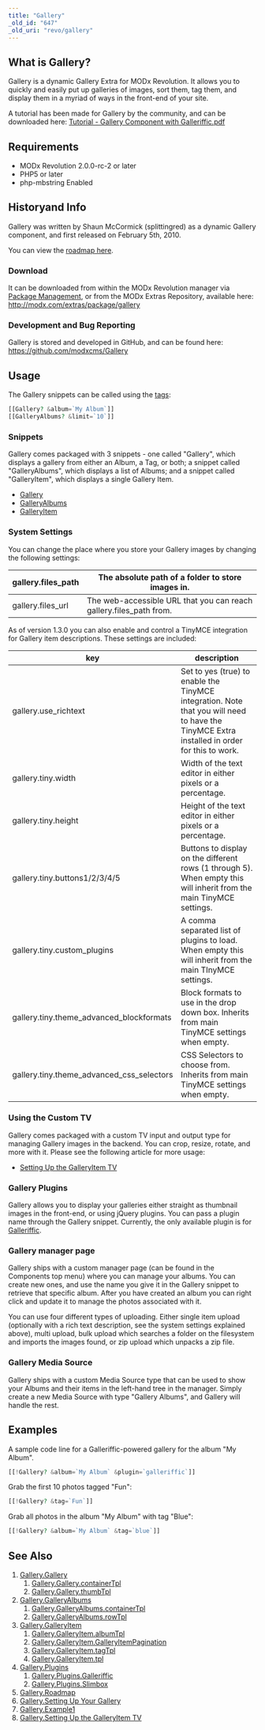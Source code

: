 ```yaml
---
title: "Gallery"
_old_id: "647"
_old_uri: "revo/gallery"
---
```


## What is Gallery?

 Gallery is a dynamic Gallery Extra for MODx Revolution. It allows you to quickly and easily put up galleries of images, sort them, tag them, and display them in a myriad of ways in the front-end of your site.

 A tutorial has been made for Gallery by the community, and can be downloaded here: [Tutorial - Gallery Component with Galleriffic.pdf](/download/attachments/13664292/Tutorial+-+Gallery+Component+with+Galleriffic.pdf?version=1&modificationDate=1288905236000)

## Requirements

- MODx Revolution 2.0.0-rc-2 or later
- PHP5 or later
- php-mbstring Enabled

## Historyand Info

 Gallery was written by Shaun McCormick (splittingred) as a dynamic Gallery component, and first released on February 5th, 2010.

 You can view the [roadmap here](extras/gallery/gallery.roadmap "Gallery.Roadmap").

### Download

 It can be downloaded from within the MODx Revolution manager via [Package Management](developing-in-modx/advanced-development/package-management "Package Management"), or from the MODx Extras Repository, available here: <http://modx.com/extras/package/gallery>

### Development and Bug Reporting

 Gallery is stored and developed in GitHub, and can be found here: <https://github.com/modxcms/Gallery>

## Usage

 The Gallery snippets can be called using the [tags](making-sites-with-modx/tag-syntax "Tag Syntax"):

 ``` php
[[Gallery? &album=`My Album`]]
[[GalleryAlbums? &limit=`10`]]
```

### Snippets

 Gallery comes packaged with 3 snippets - one called "Gallery", which displays a gallery from either an Album, a Tag, or both; a snippet called "GalleryAlbums", which displays a list of Albums; and a snippet called "GalleryItem", which displays a single Gallery Item.

- [Gallery](extras/gallery/gallery.gallery "Gallery.Gallery")
- [GalleryAlbums](extras/gallery/gallery.galleryalbums "Gallery.GalleryAlbums")
- [GalleryItem](extras/gallery/gallery.galleryitem "Gallery.GalleryItem")

### System Settings

 You can change the place where you store your Gallery images by changing the following settings:

 | gallery.files\_path | The absolute path of a folder to store images in.                   |
 | ------------------- | ------------------------------------------------------------------- |
 | gallery.files\_url  | The web-accessible URL that you can reach gallery.files\_path from. |

 As of version 1.3.0 you can also enable and control a TinyMCE integration for Gallery item descriptions. These settings are included:

 | key                                          | description                                                                                                                                 |
 | -------------------------------------------- | ------------------------------------------------------------------------------------------------------------------------------------------- |
 | gallery.use\_richtext                        | Set to yes (true) to enable the TinyMCE integration. Note that you will need to have the TinyMCE Extra installed in order for this to work. |
 | gallery.tiny.width                           | Width of the text editor in either pixels or a percentage.                                                                                  |
 | gallery.tiny.height                          | Height of the text editor in either pixels or a percentage.                                                                                 |
 | gallery.tiny.buttons1/2/3/4/5                | Buttons to display on the different rows (1 through 5). When empty this will inherit from the main TinyMCE settings.                        |
 | gallery.tiny.custom\_plugins                 | A comma separated list of plugins to load. When empty this will inherit from the main TInyMCE settings.                                     |
 | gallery.tiny.theme\_advanced\_blockformats   | Block formats to use in the drop down box. Inherits from main TinyMCE settings when empty.                                                  |
 | gallery.tiny.theme\_advanced\_css\_selectors | CSS Selectors to choose from. Inherits from main TinyMCE settings when empty.                                                               |

### Using the Custom TV

 Gallery comes packaged with a custom TV input and output type for managing Gallery images in the backend. You can crop, resize, rotate, and more with it. Please see the following article for more usage:

- [Setting Up the GalleryItem TV](extras/gallery/gallery.setting-up-the-galleryitem-tv "Gallery.Setting Up the GalleryItem TV")

### Gallery Plugins

 Gallery allows you to display your galleries either straight as thumbnail images in the front-end, or using jQuery plugins. You can pass a plugin name through the Gallery snippet. Currently, the only available plugin is for [Galleriffic](extras/gallery/gallery.plugins/gallery.plugins.galleriffic "Gallery.Plugins.Galleriffic").

### Gallery manager page

 Gallery ships with a custom manager page (can be found in the Components top menu) where you can manage your albums. You can create new ones, and use the name you give it in the Gallery snippet to retrieve that specific album. After you have created an album you can right click and update it to manage the photos associated with it.

 You can use four different types of uploading. Either single item upload (optionally with a rich text description, see the system settings explained above), multi upload, bulk upload which searches a folder on the filesystem and imports the images found, or zip upload which unpacks a zip file.

### Gallery Media Source

 Gallery ships with a custom Media Source type that can be used to show your Albums and their items in the left-hand tree in the manager. Simply create a new Media Source with type "Gallery Albums", and Gallery will handle the rest.

## Examples

 A sample code line for a Galleriffic-powered gallery for the album "My Album".

 ``` php
[[!Gallery? &album=`My Album` &plugin=`galleriffic`]]
```

 Grab the first 10 photos tagged "Fun":

 ``` php
[[!Gallery? &tag=`Fun`]]
```

 Grab all photos in the album "My Album" with tag "Blue":

 ``` php
[[!Gallery? &album=`My Album` &tag=`blue`]]
```

## See Also

1. [Gallery.Gallery](extras/gallery/gallery.gallery)
     1. [Gallery.Gallery.containerTpl](extras/gallery/gallery.gallery/gallery.gallery.containertpl)
     2. [Gallery.Gallery.thumbTpl](extras/gallery/gallery.gallery/gallery.gallery.thumbtpl)
2. [Gallery.GalleryAlbums](extras/gallery/gallery.galleryalbums)
     1. [Gallery.GalleryAlbums.containerTpl](extras/gallery/gallery.galleryalbums/gallery.galleryalbums.containertpl)
     2. [Gallery.GalleryAlbums.rowTpl](extras/gallery/gallery.galleryalbums/gallery.galleryalbums.rowtpl)
3. [Gallery.GalleryItem](extras/gallery/gallery.galleryitem)
     1. [Gallery.GalleryItem.albumTpl](extras/gallery/gallery.galleryitem/gallery.galleryitem.albumtpl)
     2. [Gallery.GalleryItem.GalleryItemPagination](extras/gallery/gallery.galleryitem/gallery.galleryitem.galleryitempagination)
     3. [Gallery.GalleryItem.tagTpl](extras/gallery/gallery.galleryitem/gallery.galleryitem.tagtpl)
     4. [Gallery.GalleryItem.tpl](extras/gallery/gallery.galleryitem/gallery.galleryitem.tpl)
4. [Gallery.Plugins](extras/gallery/gallery.plugins)
     1. [Gallery.Plugins.Galleriffic](extras/gallery/gallery.plugins/gallery.plugins.galleriffic)
     2. [Gallery.Plugins.Slimbox](extras/gallery/gallery.plugins/gallery.plugins.slimbox)
5. [Gallery.Roadmap](extras/gallery/gallery.roadmap)
6. [Gallery.Setting Up Your Gallery](extras/gallery/gallery.setting-up-your-gallery)
7. [Gallery.Example1](extras/gallery/gallery.example1)
8. [Gallery.Setting Up the GalleryItem TV](extras/gallery/gallery.setting-up-the-galleryitem-tv)
